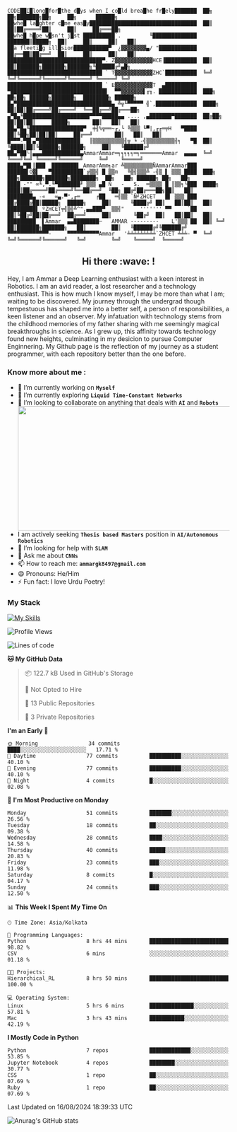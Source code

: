 
```
CODE██I█long█for█the d█ys when I co█ld brea█he fr█ely███████  ██╗  ██╗███████╗██╗     ██╗      ██████╗
██whe█ la█ghter c█me eas█y██████████████████████████████████  ██║  ██║██╔════╝██║     ██║     ██╔═══██╗
██whe█ h█pe w█sn't j█st ██████████`.         ╙██████████████  ███████║█████╗  ██║     ██║     ██║   ██║
██a fleeti█g ill█sion███████████▀  ¿▓▓▓▓▓▓▓▓▄/ "████████████  ██╔══██║██╔══╝  ██║     ██║     ██║   ██║
██████████████████████████████▀. Z▓▓▓▓▓▓▓▓▓▓▓▓HCE▐██████████  ██║  ██║███████╗███████╗███████╗╚██████╔╝▄█╗
██████████████████████████████ ` T▓▓▓▓▓▓▓▓▓▓▓▓ZHC`██████████  ╚═╝  ╚═╝╚══════╝╚══════╝╚══════╝ ╚═════╝ ╚═╝
██████████████████████████████ ` E▓▓▓▓▓▓▓▓▓▓▓▓T  ▄██████████
▀██████████████████████████████▌  ▀▀▓▓▓▓▓▓▓▌╓╖. ████████████  ███╗   ██╗██╗ ██████╗███████╗  ████████╗ ██████╗
█▄▀██████████████████████████████▄ ╩╦╙▀▀▀▀▀ ╣`,█████████████  ████╗  ██║██║██╔════╝██╔════╝  ╚══██╔══╝██╔═══██╗
▄▀█▄╙█████████████████████▀▀▀▀█████▄▄ .... ,▄███████▀███████  ██╔██╗ ██║██║██║     █████╗       ██║   ██║   ██║
██▄▀█▄╙█████████████████▀  ╪╢%╦══~╓,└ ╚▒▒▒ ╙▀|,╓╓═╤H   ▀████  ██║╚██╗██║██║██║     ██╔══╝       ██║   ██║   ██║
█▀▀▀-▀█▌▄▀█████████████   ║▒▒▒▒▒▒▒▒▒▒╢╦ ╘ -╣▒▒▒▒▒▒▒▒▒╢╕   ▀█  ██║ ╚████║██║╚██████╗███████╗     ██║   ╚██████╔╝
██▄▀██└║▄▄▄████████████▄AmmarAmmar═╕╕╕╕╕═╕═══════Ammar  ▄▄▄▄  ╚═╝  ╚═══╝╚═╝ ╚═════╝╚══════╝     ╚═╝    ╚═════╝
████▄▀█▌║███  ████████▌ AmmarAmm╕ar ╩▒▒▒▒▒▒▒▒▒ÑAmmarAmmar███
██████▌Ö▓▌   ▀██████████`╔▒▒╣ █ ▒▒m   ╚▒╢▒▒▒╩ -╣▒ ▌ ▒▒▒ ████  ███╗   ███╗███████╗███████╗████████╗  ██╗   ██╗ ██████╗ ██╗   ██╗
████ -"" ∞╙,▀.╙▀███████╜ ▒▒▒ ▄█ Ñ   -   S.  ═▒▒▒▒ █ ║▒▒╕└███  ████╗ ████║██╔════╝██╔════╝╚══██╔══╝  ╚██╗ ██╔╝██╔═══██╗██║   ██║
████████▄ -«   ∞▄.▀",╓═     ╒██   ═╣▒▒ `Ñ╛ZHCET   █▌ ▒▒▒ ███  ██╔████╔██║█████╗  █████╗     ██║      ╚████╔╝ ██║   ██║██║   ██║
█████████▌ ºZHCET╤╣▒╣╩^",▄▄███▀  ▒▒╣"     ''''''' ▀▀     `██  ██║╚██╔╝██║██╔══╝  ██╔══╝     ██║       ╚██╔╝  ██║   ██║██║   ██║
█████████  ▌Ammar  ▄▄████████─   AMMAR ---------    L'▒▒▒ ██  ██║ ╚═╝ ██║███████╗███████╗   ██║        ██║   ╚██████╔╝╚██████╔╝
▀▀▀▀▀▀▀▀▀▀▀▀▀-     ▀▀▀▀▀▀▀▀▀▀Ammar   '╧╧╧╧╧╧╧╧╧`ZHCET ╧╧╧- ▀  ╚═╝     ╚═╝╚══════╝╚══════╝   ╚═╝        ╚═╝    ╚═════╝  ╚═════╝
```

<h2 align="center">Hi there :wave: !</h2>

Hey, I am Ammar a Deep Learning enthusiast with a keen interest in Robotics. I am an avid reader, a lost researcher and a technology enthusiast. This is how much I know myself, I may be more than what I am; waiting to be discovered. My journey through the undergrad though tempestuous has shaped me into a better self, a person of responsibilities, a keen listener and an observer. My infatuation with technology stems from the childhood memories of my father sharing with me seemingly magical breakthroughs in science. As I grew up, this affinity towards technology found new heights, culminating in my desicion to pursue Computer Enginnering. My Github page is the reflection of my journey as a student programmer, with each repository better than the one before. 

### Know more about me :

- 🔭 I’m currently working on **```Myself```**
- 🌱 I’m currently exploring **```Liquid Time-Constant Networks```**
- 👯 I’m looking to collaborate on anything that deals with **```AI```** and **```Robots```**
-   <img align="right" width="500" height="281" src="https://github.com/MohammadAmmargk8497/MohammadAmmargk8497/assets/75717701/8641ace6-d379-4c47-8c37-c3e8d3fc60a1"> I am actively      seeking **```Thesis based Masters```** position in **```AI/Autonomous Robotics```** 
- 🤔 I’m looking for help with **```SLAM```**
- 💬 Ask me about **```CNNs```**
- 📫 How to reach me: **```ammargk8497@gmail.com```**
- 😄 Pronouns: He/Him
- ⚡ Fun fact: I love Urdu Poetry!




### My Stack

[![My Skills](https://skillicons.dev/icons?i=vscode,py,pytorch,apple,arduino,raspberrypi,ubuntu,ros,c,cpp,cmake,discord,docker,git,github,latex,md,notion,pycharm,stackoverflow,sklearn,tensorflow&perline=6)](https://skillicons.dev)


<!--START_SECTION:waka-->
![Profile Views](http://img.shields.io/badge/Profile%20Views-0-blue)

![Lines of code](https://img.shields.io/badge/From%20Hello%20World%20I%27ve%20Written-439.1%20thousand%20lines%20of%20code-blue)

**🐱 My GitHub Data** 

> 📦 122.7 kB Used in GitHub's Storage 
 > 
> 🚫 Not Opted to Hire
 > 
> 📜 13 Public Repositories 
 > 
> 🔑 3 Private Repositories 
 > 
**I'm an Early 🐤** 

```text
🌞 Morning                34 commits          ████░░░░░░░░░░░░░░░░░░░░░   17.71 % 
🌆 Daytime                77 commits          ██████████░░░░░░░░░░░░░░░   40.10 % 
🌃 Evening                77 commits          ██████████░░░░░░░░░░░░░░░   40.10 % 
🌙 Night                  4 commits           █░░░░░░░░░░░░░░░░░░░░░░░░   02.08 % 
```
📅 **I'm Most Productive on Monday** 

```text
Monday                   51 commits          ███████░░░░░░░░░░░░░░░░░░   26.56 % 
Tuesday                  18 commits          ██░░░░░░░░░░░░░░░░░░░░░░░   09.38 % 
Wednesday                28 commits          ████░░░░░░░░░░░░░░░░░░░░░   14.58 % 
Thursday                 40 commits          █████░░░░░░░░░░░░░░░░░░░░   20.83 % 
Friday                   23 commits          ███░░░░░░░░░░░░░░░░░░░░░░   11.98 % 
Saturday                 8 commits           █░░░░░░░░░░░░░░░░░░░░░░░░   04.17 % 
Sunday                   24 commits          ███░░░░░░░░░░░░░░░░░░░░░░   12.50 % 
```


📊 **This Week I Spent My Time On** 

```text
🕑︎ Time Zone: Asia/Kolkata

💬 Programming Languages: 
Python                   8 hrs 44 mins       █████████████████████████   98.82 % 
CSV                      6 mins              ░░░░░░░░░░░░░░░░░░░░░░░░░   01.18 % 

🐱‍💻 Projects: 
Hierarchical_RL          8 hrs 50 mins       █████████████████████████   100.00 % 

💻 Operating System: 
Linux                    5 hrs 6 mins        ██████████████░░░░░░░░░░░   57.81 % 
Mac                      3 hrs 43 mins       ███████████░░░░░░░░░░░░░░   42.19 % 
```

**I Mostly Code in Python** 

```text
Python                   7 repos             █████████████░░░░░░░░░░░░   53.85 % 
Jupyter Notebook         4 repos             ████████░░░░░░░░░░░░░░░░░   30.77 % 
CSS                      1 repo              ██░░░░░░░░░░░░░░░░░░░░░░░   07.69 % 
Ruby                     1 repo              ██░░░░░░░░░░░░░░░░░░░░░░░   07.69 % 
```




 Last Updated on 16/08/2024 18:39:33 UTC
<!--END_SECTION:waka-->




![Anurag's GitHub stats](https://github-readme-stats.vercel.app/api?username=MohammadAmmargk8497&show_icons=true&theme=radical)





